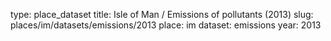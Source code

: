 type: place_dataset
title: Isle of Man / Emissions of pollutants (2013)
slug: places/im/datasets/emissions/2013
place: im
dataset: emissions
year: 2013
